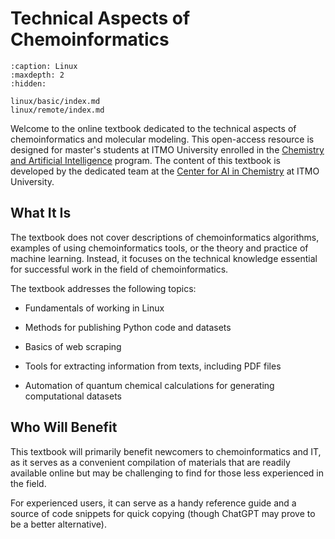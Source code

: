 # Technical Aspects of Chemoinformatics

```{toctree}
:caption: Linux
:maxdepth: 2
:hidden:

linux/basic/index.md
linux/remote/index.md
```

Welcome to the online textbook dedicated to the technical aspects of chemoinformatics and molecular modeling. This open-access resource is designed for master's students at ITMO University enrolled in the [Chemistry and Artificial Intelligence](https://en.itmo.ru/en/viewjep/2/108/Chemistry_and_Artificial_Intelligence.htm) program. The content of this textbook is developed by the dedicated team at the [Center for AI in Chemistry](https://scamt.ifmo.ru/science/groups/center-or-artificial-intelligence-in-chemistry/) at ITMO University.


## What It Is

The textbook does not cover descriptions of chemoinformatics algorithms, examples of using chemoinformatics tools, or the theory and practice of machine learning. Instead, it focuses on the technical knowledge essential for successful work in the field of chemoinformatics.

The textbook addresses the following topics:

- Fundamentals of working in Linux

- Methods for publishing Python code and datasets

- Basics of web scraping

- Tools for extracting information from texts, including PDF files

- Automation of quantum chemical calculations for generating computational datasets


## Who Will Benefit

This textbook will primarily benefit newcomers to chemoinformatics and IT, as it serves as a convenient compilation of materials that are readily available online but may be challenging to find for those less experienced in the field.

For experienced users, it can serve as a handy reference guide and a source of code snippets for quick copying (though ChatGPT may prove to be a better alternative).


